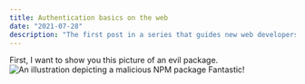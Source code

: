 ```yaml
---
title: Authentication basics on the web
date: "2021-07-28"
description: "The first post in a series that guides new web developers through authenticating users. We'll get into issues with localstorage, and then look to three different ways you can safely/securely authenticate."
---
```


First, I want to show you this picture of an evil package. ![An illustration depicting a malicious NPM package](/posts/authentication/evil-package.png) Fantastic!
